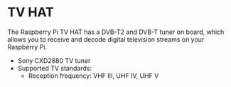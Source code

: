 <!--
---
name: TV HAT
class: board
type: other
formfactor: pHAT
manufacturer: Rasbperry Pi
description: Receives digital DVB-T2 TV streams on your Raspberry Pi to view them or stream them over a network to other devices.
url: https://www.raspberrypi.org/products/raspberry-pi-tv-hat/
github:
schematic: https://www.raspberrypi.org/app/uploads/2018/10/Raspberry-Pi-TV-HAT-Product-Brief.pdf
buy: https://www.raspberrypi.org/products/raspberry-pi-tv-hat/
image: 'tv-hat.png'
pincount: 40
eeprom: no
power:
  '1':
  '2':
  '4':
  '17': (not connected)
ground:
  '6':
  '9':
  '14':
  '20':
  '25':
  '30':
  '34':
  '39':
pin:
  '19':
    mode: spi
  '21':
    mode: spi
  '23':
    mode: spi
  '24':
    mode: spi
  '27':
    mode: i2c
  '28':
    mode: i2c
-->
# TV HAT

The Raspberry Pi TV HAT has a DVB-T2 and DVB-T tuner on board, which allows you to receive and decode digital television streams on your Raspberry Pi.

 * Sony CXD2880 TV tuner
 * Supported TV standards:
   * Reception frequency: VHF III, UHF IV, UHF V

